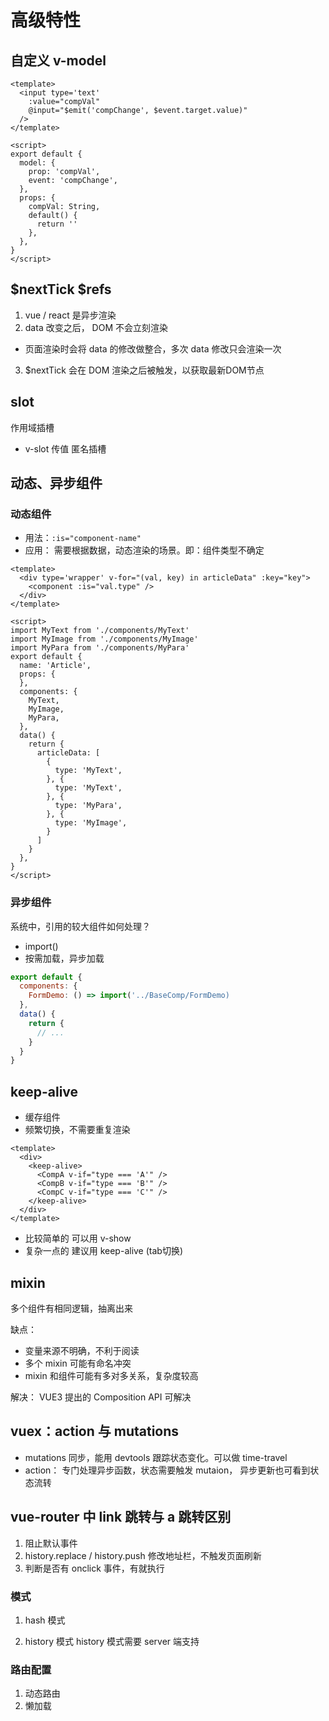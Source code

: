 
# 高级特性

## 自定义 v-model
```vue
<template>
  <input type='text'
    :value="compVal"
    @input="$emit('compChange', $event.target.value)"
  />
</template>

<script>
export default {
  model: {
    prop: 'compVal',
    event: 'compChange',
  },
  props: {
    compVal: String,
    default() {
      return ''
    },
  },
}
</script>
```

## $nextTick   $refs
1. vue / react 是异步渲染
2. data 改变之后， DOM 不会立刻渲染
  - 页面渲染时会将 data 的修改做整合，多次 data 修改只会渲染一次
3. $nextTick 会在 DOM 渲染之后被触发，以获取最新DOM节点

## slot
作用域插槽
  - v-slot 传值
匿名插槽


## 动态、异步组件

### 动态组件
- 用法：`:is="component-name"`
- 应用： 需要根据数据，动态渲染的场景。即：组件类型不确定

```vue
<template>
  <div type='wrapper' v-for="(val, key) in articleData" :key="key">
    <component :is="val.type" />
  </div>
</template>

<script>
import MyText from './components/MyText'
import MyImage from './components/MyImage'
import MyPara from './components/MyPara'
export default {
  name: 'Article',
  props: {
  },
  components: {
    MyText,
    MyImage,
    MyPara,
  },
  data() {
    return {
      articleData: [
        {
          type: 'MyText',
        }, {
          type: 'MyText',
        }, {
          type: 'MyPara',
        }, {
          type: 'MyImage',
        }
      ]
    }
  },
}
</script>

```

### 异步组件
系统中，引用的较大组件如何处理？

- import()
- 按需加载，异步加载

```js
export default {
  components: {
    FormDemo: () => import('../BaseComp/FormDemo)
  },
  data() {
    return {
      // ...
    }
  }
}

```


## keep-alive
- 缓存组件
- 频繁切换，不需要重复渲染

```vue
<template>
  <div>
    <keep-alive>
      <CompA v-if="type === 'A'" />
      <CompB v-if="type === 'B'" />
      <CompC v-if="type === 'C'" />
    </keep-alive>
  </div>
</template>
```

- 比较简单的 可以用 v-show
- 复杂一点的 建议用 keep-alive (tab切换)

## mixin
多个组件有相同逻辑，抽离出来

缺点：
- 变量来源不明确，不利于阅读
- 多个 mixin 可能有命名冲突
- mixin 和组件可能有多对多关系，复杂度较高

解决：
VUE3 提出的 Composition API 可解决


## vuex：action 与 mutations
- mutations 同步，能用 devtools 跟踪状态变化。可以做 time-travel
- action： 专门处理异步函数，状态需要触发 mutaion， 异步更新也可看到状态流转

## vue-router 中 link 跳转与 a 跳转区别
1. 阻止默认事件
2. history.replace / history.push 修改地址栏，不触发页面刷新
3. 判断是否有 onclick 事件，有就执行

### 模式
1. hash 模式

2. history 模式
history 模式需要 server 端支持


### 路由配置 
1. 动态路由
2. 懒加载


